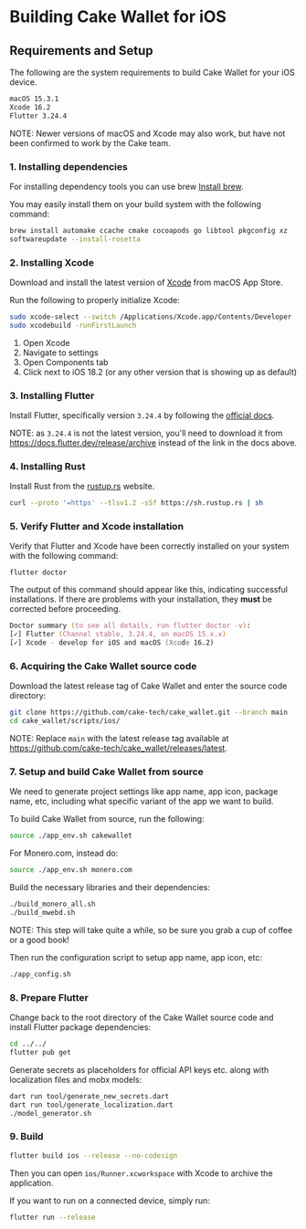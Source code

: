# Building Cake Wallet for iOS

## Requirements and Setup

The following are the system requirements to build Cake Wallet for your iOS device.

```txt
macOS 15.3.1
Xcode 16.2
Flutter 3.24.4
```

NOTE: Newer versions of macOS and Xcode may also work, but have not been confirmed to work by the Cake team.

### 1. Installing dependencies

For installing dependency tools you can use brew [Install brew](https://brew.sh).

You may easily install them on your build system with the following command:

```zsh
brew install automake ccache cmake cocoapods go libtool pkgconfig xz
softwareupdate --install-rosetta
```

### 2. Installing Xcode

Download and install the latest version of [Xcode](https://developer.apple.com/xcode/) from macOS App Store.

Run the following to properly initialize Xcode:

```zsh
sudo xcode-select --switch /Applications/Xcode.app/Contents/Developer
sudo xcodebuild -runFirstLaunch
```

1. Open Xcode
2. Navigate to settings
3. Open Components tab
4. Click next to iOS 18.2 (or any other version that is showing up as default)

### 3. Installing Flutter

Install Flutter, specifically version `3.24.4` by following the [official docs](https://docs.flutter.dev/get-started/install/macos/desktop?tab=download).

NOTE: as `3.24.4` is not the latest version, you'll need to download it from <https://docs.flutter.dev/release/archive> instead of the link in the docs above.

### 4. Installing Rust

Install Rust from the [rustup.rs](https://rustup.rs/) website.

```zsh
curl --proto '=https' --tlsv1.2 -sSf https://sh.rustup.rs | sh
```

### 5. Verify Flutter and Xcode installation

Verify that Flutter and Xcode have been correctly installed on your system with the following command:

`flutter doctor`

The output of this command should appear like this, indicating successful installations. If there are problems with your installation, they **must** be corrected before proceeding.

```zsh
Doctor summary (to see all details, run flutter doctor -v):
[✓] Flutter (Channel stable, 3.24.4, on macOS 15.x.x)
[✓] Xcode - develop for iOS and macOS (Xcode 16.2)
```

### 6. Acquiring the Cake Wallet source code

Download the latest release tag of Cake Wallet and enter the source code directory:

```zsh
git clone https://github.com/cake-tech/cake_wallet.git --branch main
cd cake_wallet/scripts/ios/
```

NOTE: Replace `main` with the latest release tag available at <https://github.com/cake-tech/cake_wallet/releases/latest>.

### 7. Setup and build Cake Wallet from source

We need to generate project settings like app name, app icon, package name, etc, including what specific variant of the app we want to build.

To build Cake Wallet from source, run the following:

```zsh
source ./app_env.sh cakewallet
```

For Monero.com, instead do:

```zsh
source ./app_env.sh monero.com
```

Build the necessary libraries and their dependencies:

```zsh
./build_monero_all.sh
./build_mwebd.sh
```

NOTE: This step will take quite a while, so be sure you grab a cup of coffee or a good book!

Then run the configuration script to setup app name, app icon, etc:

```zsh
./app_config.sh
```

### 8. Prepare Flutter

Change back to the root directory of the Cake Wallet source code and install Flutter package dependencies:

```zsh
cd ../../
flutter pub get
```

Generate secrets as placeholders for official API keys etc. along with localization files and mobx models:

```zsh
dart run tool/generate_new_secrets.dart
dart run tool/generate_localization.dart
./model_generator.sh
```

### 9. Build

```zsh
flutter build ios --release --no-codesign
```

Then you can open `ios/Runner.xcworkspace` with Xcode to archive the application.

If you want to run on a connected device, simply run:

```zsh
flutter run --release
```
